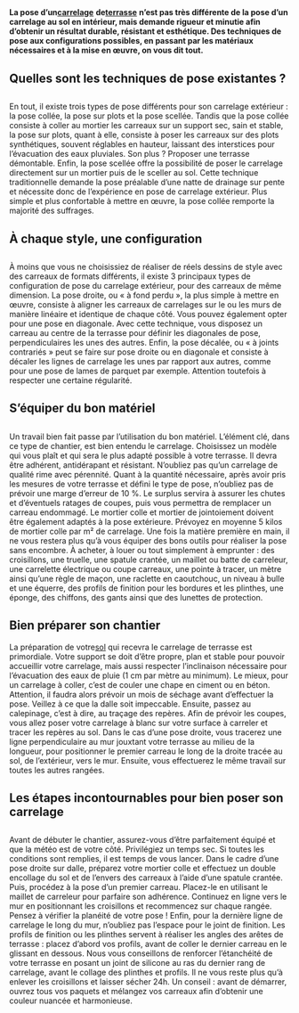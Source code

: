 ##
**La pose d’un**[**carrelage**](https://www.lapeyre.fr/exterieur-jardin-CCU0008/terrasses-CCN0078) **de**[**terrasse**](https://www.lapeyre.fr/exterieur-jardin-CCU0008/terrasses-CCN0078) **n’est pas très différente de la pose d’un carrelage au sol en intérieur, mais demande rigueur et minutie afin d’obtenir un résultat durable, résistant et esthétique. Des techniques de pose aux configurations possibles, en passant par les matériaux nécessaires et à la mise en œuvre, on vous dit tout.**
##  Quelles sont les techniques de pose existantes ?
##
En tout, il existe trois types de pose différents pour son carrelage extérieur : la pose collée, la pose sur plots et la pose scellée. Tandis que la pose collée consiste à coller au mortier les carreaux sur un support sec, sain et stable, la pose sur plots, quant à elle, consiste à poser les carreaux sur des plots synthétiques, souvent réglables en hauteur, laissant des interstices pour l’évacuation des eaux pluviales. Son plus ? Proposer une terrasse démontable. Enfin, la pose scellée offre la possibilité de poser le carrelage directement sur un mortier puis de le sceller au sol. Cette technique traditionnelle demande la pose préalable d’une natte de drainage sur pente et nécessite donc de l’expérience en pose de carrelage extérieur. Plus simple et plus confortable à mettre en œuvre, la pose collée remporte la majorité des suffrages.
##  À chaque style, une configuration
##
À moins que vous ne choisissiez de réaliser de réels dessins de style avec des carreaux de formats différents, il existe 3 principaux types de configuration de pose du carrelage extérieur, pour des carreaux de même dimension. La pose droite, ou « à fond perdu », la plus simple à mettre en œuvre, consiste à aligner les carreaux de carrelages sur le ou les murs de manière linéaire et identique de chaque côté. Vous pouvez également opter pour une pose en diagonale. Avec cette technique, vous disposez un carreau au centre de la terrasse pour définir les diagonales de pose, perpendiculaires les unes des autres. Enfin, la pose décalée, ou « à joints contrariés » peut se faire sur pose droite ou en diagonale et consiste à décaler les lignes de carrelage les unes par rapport aux autres, comme pour une pose de lames de parquet par exemple. Attention toutefois à respecter une certaine régularité.
##  S’équiper du bon matériel
##
Un travail bien fait passe par l’utilisation du bon matériel. L’élément clé, dans ce type de chantier, est bien entendu le carrelage. Choisissez un modèle qui vous plaît et qui sera le plus adapté possible à votre terrasse. Il devra être adhérent, antidérapant et résistant. N’oubliez pas qu’un carrelage de qualité rime avec pérennité. Quant à la quantité nécessaire, après avoir pris les mesures de votre terrasse et défini le type de pose, n’oubliez pas de prévoir une marge d’erreur de 10 %. Le surplus servira à assurer les chutes et d’éventuels ratages de coupes, puis vous permettra de remplacer un carreau endommagé. Le mortier colle et mortier de jointoiement doivent être également adaptés à la pose extérieure. Prévoyez en moyenne 5 kilos de mortier colle par m² de carrelage.
Une fois la matière première en main, il ne vous restera plus qu’à vous équiper des bons outils pour réaliser la pose sans encombre. À acheter, à louer ou tout simplement à emprunter : des croisillons, une truelle, une spatule crantée, un maillet ou batte de carreleur, une carrelette électrique ou coupe carreaux, une pointe à tracer, un mètre ainsi qu’une règle de maçon, une raclette en caoutchouc, un niveau à bulle et une équerre, des profils de finition pour les bordures et les plinthes, une éponge, des chiffons, des gants ainsi que des lunettes de protection.
##  Bien préparer son chantier
La préparation de votre[sol](https://www.lapeyre.fr/sols-murs-CCU0007) qui recevra le carrelage de terrasse est primordiale. Votre support se doit d’être propre, plan et stable pour pouvoir accueillir votre carrelage, mais aussi respecter l’inclinaison nécessaire pour l’évacuation des eaux de pluie (1 cm par mètre au minimum). Le mieux, pour un carrelage à coller, c’est de couler une chape en ciment ou en béton. Attention, il faudra alors prévoir un mois de séchage avant d’effectuer la pose. Veillez à ce que la dalle soit impeccable.
Ensuite, passez au calepinage, c’est à dire, au traçage des repères. Afin de prévoir les coupes, vous allez poser votre carrelage à blanc sur votre surface à carreler et tracer les repères au sol. Dans le cas d’une pose droite, vous tracerez une ligne perpendiculaire au mur jouxtant votre terrasse au milieu de la longueur, pour positionner le premier carreau le long de la droite tracée au sol, de l’extérieur, vers le mur. Ensuite, vous effectuerez le même travail sur toutes les autres rangées.
##  Les étapes incontournables pour bien poser son carrelage
##
Avant de débuter le chantier, assurez-vous d’être parfaitement équipé et que la météo est de votre côté. Privilégiez un temps sec. Si toutes les conditions sont remplies, il est temps de vous lancer. Dans le cadre d’une pose droite sur dalle, préparez votre mortier colle et effectuez un double encollage du sol et de l’envers des carreaux à l’aide d’une spatule crantée.
Puis, procédez à la pose d’un premier carreau. Placez-le en utilisant le maillet de carreleur pour parfaire son adhérence. Continuez en ligne vers le mur en positionnant les croisillons et recommencez sur chaque rangée. Pensez à vérifier la planéité de votre pose !
Enfin, pour la dernière ligne de carrelage le long du mur, n’oubliez pas l’espace pour le joint de finition. Les profils de finition ou les plinthes servent à réaliser les angles des arêtes de terrasse : placez d’abord vos profils, avant de coller le dernier carreau en le glissant en dessous. Nous vous conseillons de renforcer l’étanchéité de votre terrasse en posant un joint de silicone au ras du dernier rang de carrelage, avant le collage des plinthes et profils. Il ne vous reste plus qu’à enlever les croisillons et laisser sécher 24h.
Un conseil : avant de démarrer, ouvrez tous vos paquets et mélangez vos carreaux afin d’obtenir une couleur nuancée et harmonieuse.